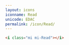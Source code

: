 ```yaml
---
layout: icons
iconname: Read
unicode: EDAC
permalink: /icon/Read/
---
```


``` html
<i class="mi mi-Read"></i>
```
